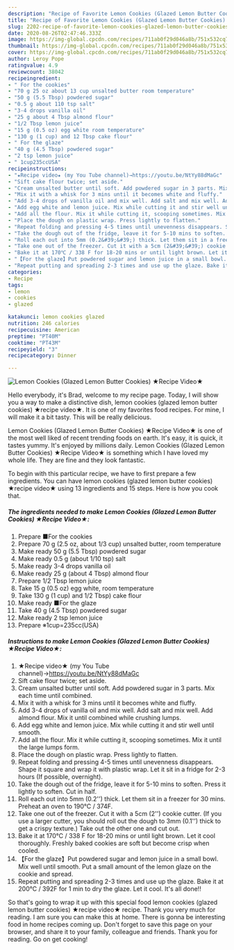 ```yaml
---
description: "Recipe of Favorite Lemon Cookies (Glazed Lemon Butter Cookies) ★Recipe Video★"
title: "Recipe of Favorite Lemon Cookies (Glazed Lemon Butter Cookies) ★Recipe Video★"
slug: 2202-recipe-of-favorite-lemon-cookies-glazed-lemon-butter-cookies-recipe-video
date: 2020-08-26T02:47:46.333Z
image: https://img-global.cpcdn.com/recipes/711ab0f29d046a8b/751x532cq70/lemon-cookies-glazed-lemon-butter-cookies-★recipe-video★-recipe-main-photo.jpg
thumbnail: https://img-global.cpcdn.com/recipes/711ab0f29d046a8b/751x532cq70/lemon-cookies-glazed-lemon-butter-cookies-★recipe-video★-recipe-main-photo.jpg
cover: https://img-global.cpcdn.com/recipes/711ab0f29d046a8b/751x532cq70/lemon-cookies-glazed-lemon-butter-cookies-★recipe-video★-recipe-main-photo.jpg
author: Leroy Pope
ratingvalue: 4.9
reviewcount: 38042
recipeingredient:
- " For the cookies"
- "70 g 25 oz about 13 cup unsalted butter room temperature"
- "50 g (5.5 Tbsp) powdered sugar"
- "0.5 g about 110 tsp salt"
- "3-4 drops vanilla oil"
- "25 g about 4 Tbsp almond flour"
- "1/2 Tbsp lemon juice"
- "15 g (0.5 oz) egg white room temperature"
- "130 g (1 cup) and 12 Tbsp cake flour"
- " For the glaze"
- "40 g (4.5 Tbsp) powdered sugar"
- "2 tsp lemon juice"
- " 1cup235ccUSA"
recipeinstructions:
- "★Recipe video★ (my You Tube channel)→https://youtu.be/NtYy88dMaGc"
- "Sift cake flour twice; set aside."
- "Cream unsalted butter until soft. Add powdered sugar in 3 parts. Mix each time until combined."
- "Mix it with a whisk for 3 mins until it becomes white and fluffy."
- "Add 3-4 drops of vanilla oil and mix well. Add salt and mix well. Add almond flour. Mix it until combined while crushing lumps."
- "Add egg white and lemon juice. Mix while cutting it and stir well until smooth."
- "Add all the flour. Mix it while cutting it, scooping sometimes. Mix it until the large lumps form."
- "Place the dough on plastic wrap. Press lightly to flatten."
- "Repeat folding and pressing 4-5 times until unevenness disappears. Shape it square and wrap it with plastic wrap. Let it sit in a fridge for 2-3 hours (If possible, overnight)."
- "Take the dough out of the fridge, leave it for 5-10 mins to soften. Press it lightly to soften. Cut in half."
- "Roll each out into 5mm (0.2&#39;&#39;) thick. Let them sit in a freezer for 30 mins. Preheat an oven to 190℃ / 374F."
- "Take one out of the freezer. Cut it with a 5cm (2&#39;&#39;) cookie cutter. (If you use a larger cutter, you should roll out the dough to 3mm (0.1&#39;&#39;) thick to get a crispy texture.) Take out the other one and cut out."
- "Bake it at 170℃ / 338 F for 18-20 mins or until light brown. Let it cool thoroughly. Freshly baked cookies are soft but become crisp when cooled."
- "【For the glaze】Put powdered sugar and lemon juice in a small bowl. Mix well until smooth. Put a small amount of the lemon glaze on the cookie and spread."
- "Repeat putting and spreading 2-3 times and use up the glaze. Bake it at 200℃ / 392F for 1 min to dry the glaze. Let it cool. It&#39;s all done!!"
categories:
- Recipe
tags:
- lemon
- cookies
- glazed

katakunci: lemon cookies glazed 
nutrition: 246 calories
recipecuisine: American
preptime: "PT40M"
cooktime: "PT43M"
recipeyield: "3"
recipecategory: Dinner

---
```



![Lemon Cookies (Glazed Lemon Butter Cookies) ★Recipe Video★](https://img-global.cpcdn.com/recipes/711ab0f29d046a8b/751x532cq70/lemon-cookies-glazed-lemon-butter-cookies-★recipe-video★-recipe-main-photo.jpg)

Hello everybody, it's Brad, welcome to my recipe page. Today, I will show you a way to make a distinctive dish, lemon cookies (glazed lemon butter cookies) ★recipe video★. It is one of my favorites food recipes. For mine, I will make it a bit tasty. This will be really delicious.

Lemon Cookies (Glazed Lemon Butter Cookies) ★Recipe Video★ is one of the most well liked of recent trending foods on earth. It's easy, it is quick, it tastes yummy. It's enjoyed by millions daily. Lemon Cookies (Glazed Lemon Butter Cookies) ★Recipe Video★ is something which I have loved my whole life. They are fine and they look fantastic.




To begin with this particular recipe, we have to first prepare a few ingredients. You can have lemon cookies (glazed lemon butter cookies) ★recipe video★ using 13 ingredients and 15 steps. Here is how you cook that.

<!--inarticleads1-->

##### The ingredients needed to make Lemon Cookies (Glazed Lemon Butter Cookies) ★Recipe Video★:

1. Prepare  ■For the cookies
1. Prepare 70 g (2.5 oz, about 1/3 cup) unsalted butter, room temperature
1. Make ready 50 g (5.5 Tbsp) powdered sugar
1. Make ready 0.5 g (about 1/10 tsp) salt
1. Make ready 3-4 drops vanilla oil
1. Make ready 25 g (about 4 Tbsp) almond flour
1. Prepare 1/2 Tbsp lemon juice
1. Take 15 g (0.5 oz) egg white, room temperature
1. Take 130 g (1 cup) and 1/2 Tbsp) cake flour
1. Make ready  ■For the glaze
1. Take 40 g (4.5 Tbsp) powdered sugar
1. Make ready 2 tsp lemon juice
1. Prepare  ※1cup=235cc(USA)




<!--inarticleads2-->

##### Instructions to make Lemon Cookies (Glazed Lemon Butter Cookies) ★Recipe Video★:

1. ★Recipe video★ (my You Tube channel)→https://youtu.be/NtYy88dMaGc
1. Sift cake flour twice; set aside.
1. Cream unsalted butter until soft. Add powdered sugar in 3 parts. Mix each time until combined.
1. Mix it with a whisk for 3 mins until it becomes white and fluffy.
1. Add 3-4 drops of vanilla oil and mix well. Add salt and mix well. Add almond flour. Mix it until combined while crushing lumps.
1. Add egg white and lemon juice. Mix while cutting it and stir well until smooth.
1. Add all the flour. Mix it while cutting it, scooping sometimes. Mix it until the large lumps form.
1. Place the dough on plastic wrap. Press lightly to flatten.
1. Repeat folding and pressing 4-5 times until unevenness disappears. Shape it square and wrap it with plastic wrap. Let it sit in a fridge for 2-3 hours (If possible, overnight).
1. Take the dough out of the fridge, leave it for 5-10 mins to soften. Press it lightly to soften. Cut in half.
1. Roll each out into 5mm (0.2&#39;&#39;) thick. Let them sit in a freezer for 30 mins. Preheat an oven to 190℃ / 374F.
1. Take one out of the freezer. Cut it with a 5cm (2&#39;&#39;) cookie cutter. (If you use a larger cutter, you should roll out the dough to 3mm (0.1&#39;&#39;) thick to get a crispy texture.) Take out the other one and cut out.
1. Bake it at 170℃ / 338 F for 18-20 mins or until light brown. Let it cool thoroughly. Freshly baked cookies are soft but become crisp when cooled.
1. 【For the glaze】Put powdered sugar and lemon juice in a small bowl. Mix well until smooth. Put a small amount of the lemon glaze on the cookie and spread.
1. Repeat putting and spreading 2-3 times and use up the glaze. Bake it at 200℃ / 392F for 1 min to dry the glaze. Let it cool. It&#39;s all done!!




So that's going to wrap it up with this special food lemon cookies (glazed lemon butter cookies) ★recipe video★ recipe. Thank you very much for reading. I am sure you can make this at home. There is gonna be interesting food in home recipes coming up. Don't forget to save this page on your browser, and share it to your family, colleague and friends. Thank you for reading. Go on get cooking!
